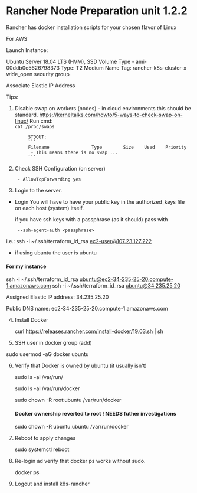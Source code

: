 # Rancher Node Preparation    unit 1.2.2

Rancher has docker installation scripts for your chosen flavor of Linux

For AWS:

Launch Instance:

Ubuntu Server 18.04 LTS (HVM), SSD Volume Type - ami-00ddb0e5626798373 
Type: T2 Medium
Name Tag: rancher-k8s-cluster-x
wide_open security group

Associate Elastic IP Address


Tips: 

1. Disable swap on workers (nodes) - in cloud environments this should be standard.
        https://kerneltalks.com/howto/5-ways-to-check-swap-on-linux/
            Run cmd:  
            ```cat /proc/swaps```

            STDOUT:
            ```
            Filename				Type		Size	Used	Priority
             - This means there is no swap ...
            ```
2. Check SSH Configuration (on server)

        - AllowTcpForwarding yes



3. Login to the server.
    
 - Login You will have to have your public key in the authorized_keys file on each host (system) itself.

    if you have ssh keys with a passphrase (as it should)  pass with

        --ssh-agent-auth <passphrase>

i.e.: ssh -i ~/.ssh/terraform_id_rsa ec2-user@107.23.127.222
-  if using ubuntu the user is ubuntu

#### For my instance
ssh -i ~/.ssh/terraform_id_rsa ubuntu@ec2-34-235-25-20.compute-1.amazonaws.com
ssh -i ~/.ssh/terraform_id_rsa ubuntu@34.235.25.20

Assigned Elastic IP address: 34.235.25.20

Public DNS name:   ec2-34-235-25-20.compute-1.amazonaws.com

4. Install Docker

    curl https://releases.rancher.com/install-docker/19.03.sh | sh

5. SSH user in docker group (add)

  sudo usermod -aG docker ubuntu


6. Verify that Docker is owned by ubuntu  (it usually isn't)

    sudo ls -al /var/run/

    sudo ls -al /var/run/docker

    sudo chown -R root:ubuntu /var/run/docker
    
    #### Docker ownership reverted to root !   NEEDS futher investigations
    
      sudo chown -R ubuntu:ubuntu /var/run/docker

7. Reboot to apply changes

    sudo systemctl reboot
    
8. Re-login ad verify that docker ps works without sudo.

    docker ps
    
9. Logout and install k8s-rancher


